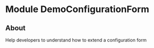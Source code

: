 # Module DemoConfigurationForm

## About

Help developers to understand how to extend a configuration form
